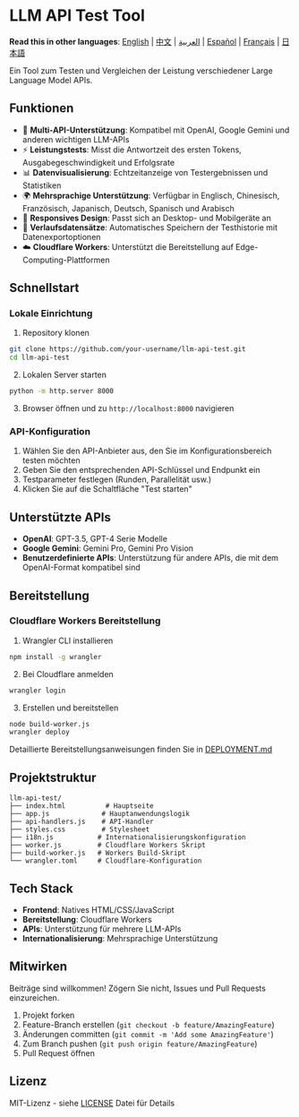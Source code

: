 # LLM API Test Tool

**Read this in other languages**: [English](README.md) | [中文](README_CN.md) | [العربية](README_AR.md) | [Español](README_ES.md) | [Français](README_FR.md) | [日本語](README_JA.md)

Ein Tool zum Testen und Vergleichen der Leistung verschiedener Large Language Model APIs.

## Funktionen

- 🚀 **Multi-API-Unterstützung**: Kompatibel mit OpenAI, Google Gemini und anderen wichtigen LLM-APIs
- ⚡ **Leistungstests**: Misst die Antwortzeit des ersten Tokens, Ausgabegeschwindigkeit und Erfolgsrate
- 📊 **Datenvisualisierung**: Echtzeitanzeige von Testergebnissen und Statistiken
- 🌍 **Mehrsprachige Unterstützung**: Verfügbar in Englisch, Chinesisch, Französisch, Japanisch, Deutsch, Spanisch und Arabisch
- 📱 **Responsives Design**: Passt sich an Desktop- und Mobilgeräte an
- 💾 **Verlaufsdatensätze**: Automatisches Speichern der Testhistorie mit Datenexportoptionen
- ☁️ **Cloudflare Workers**: Unterstützt die Bereitstellung auf Edge-Computing-Plattformen

## Schnellstart

### Lokale Einrichtung

1. Repository klonen
```bash
git clone https://github.com/your-username/llm-api-test.git
cd llm-api-test
```

2. Lokalen Server starten
```bash
python -m http.server 8000
```

3. Browser öffnen und zu `http://localhost:8000` navigieren

### API-Konfiguration

1. Wählen Sie den API-Anbieter aus, den Sie im Konfigurationsbereich testen möchten
2. Geben Sie den entsprechenden API-Schlüssel und Endpunkt ein
3. Testparameter festlegen (Runden, Parallelität usw.)
4. Klicken Sie auf die Schaltfläche "Test starten"

## Unterstützte APIs

- **OpenAI**: GPT-3.5, GPT-4 Serie Modelle
- **Google Gemini**: Gemini Pro, Gemini Pro Vision
- **Benutzerdefinierte APIs**: Unterstützung für andere APIs, die mit dem OpenAI-Format kompatibel sind

## Bereitstellung

### Cloudflare Workers Bereitstellung

1. Wrangler CLI installieren
```bash
npm install -g wrangler
```

2. Bei Cloudflare anmelden
```bash
wrangler login
```

3. Erstellen und bereitstellen
```bash
node build-worker.js
wrangler deploy
```

Detaillierte Bereitstellungsanweisungen finden Sie in [DEPLOYMENT.md](DEPLOYMENT.md)

## Projektstruktur

```
llm-api-test/
├── index.html          # Hauptseite
├── app.js             # Hauptanwendungslogik
├── api-handlers.js    # API-Handler
├── styles.css         # Stylesheet
├── i18n.js           # Internationalisierungskonfiguration
├── worker.js         # Cloudflare Workers Skript
├── build-worker.js   # Workers Build-Skript
└── wrangler.toml     # Cloudflare-Konfiguration
```

## Tech Stack

- **Frontend**: Natives HTML/CSS/JavaScript
- **Bereitstellung**: Cloudflare Workers
- **APIs**: Unterstützung für mehrere LLM-APIs
- **Internationalisierung**: Mehrsprachige Unterstützung

## Mitwirken

Beiträge sind willkommen! Zögern Sie nicht, Issues und Pull Requests einzureichen.

1. Projekt forken
2. Feature-Branch erstellen (`git checkout -b feature/AmazingFeature`)
3. Änderungen committen (`git commit -m 'Add some AmazingFeature'`)
4. Zum Branch pushen (`git push origin feature/AmazingFeature`)
5. Pull Request öffnen

## Lizenz

MIT-Lizenz - siehe [LICENSE](LICENSE) Datei für Details